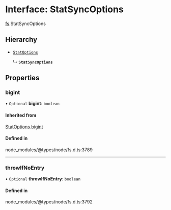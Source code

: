 # Interface: StatSyncOptions

[fs](../modules/fs.md).StatSyncOptions

## Hierarchy

- [`StatOptions`](fs.StatOptions.md)

  ↳ **`StatSyncOptions`**

## Properties

### bigint

• `Optional` **bigint**: `boolean`

#### Inherited from

[StatOptions](fs.StatOptions.md).[bigint](fs.StatOptions.md#bigint)

#### Defined in

node_modules/@types/node/fs.d.ts:3789

___

### throwIfNoEntry

• `Optional` **throwIfNoEntry**: `boolean`

#### Defined in

node_modules/@types/node/fs.d.ts:3792
